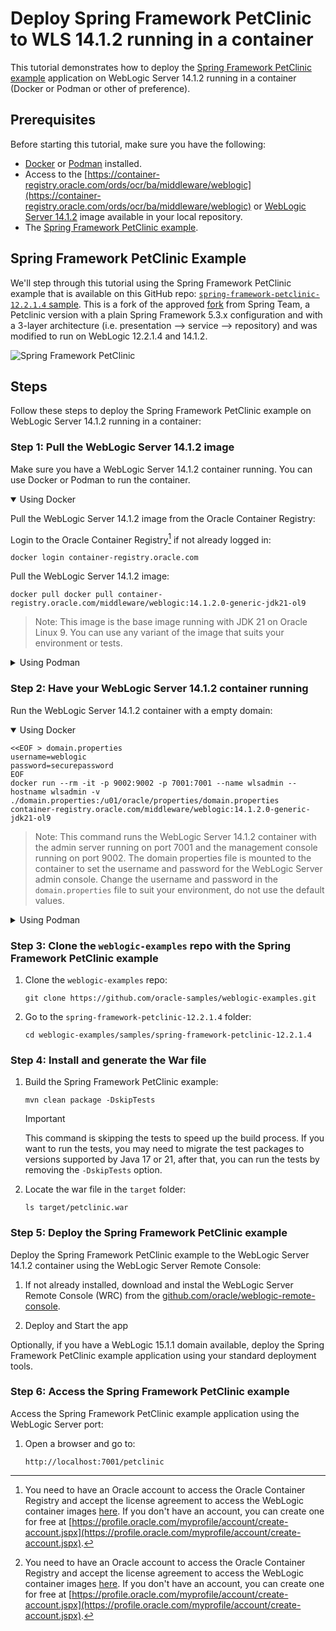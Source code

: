 # Deploy Spring Framework PetClinic to WLS 14.1.2 running in a container

This tutorial demonstrates how to deploy the [Spring Framework PetClinic example](/samples/spring-framework-petclinic-12.2.1.4/) application on WebLogic Server 14.1.2 running in a container (Docker or Podman or other of preference).

## Prerequisites

Before starting this tutorial, make sure you have the following:

- [Docker](https://docs.docker.com/get-docker/) or [Podman](https://podman.io/getting-started/installation) installed.
- Access to the [https://container-registry.oracle.com/ords/ocr/ba/middleware/weblogic](https://container-registry.oracle.com/ords/ocr/ba/middleware/weblogic) or [WebLogic Server 14.1.2](https://www.oracle.com/middleware/technologies/weblogic-server-installers-downloads.html) image available in your local repository.
- The [Spring Framework PetClinic example](/samples/spring-framework-petclinic-12.2.1.4/).

## Spring Framework PetClinic Example

We'll step through this tutorial using the Spring Framework PetClinic example that is available on this GitHub repo: [`spring-framework-petclinic-12.2.1.4` sample](../../../samples/spring-framework-petclinic-12.2.1.4/). This is a fork of the approved [fork](https://github.com/spring-petclinic/spring-framework-petclinic/tree/5.3.x) from Spring Team, a Petclinic version with a plain Spring Framework 5.3.x configuration and with a 3-layer architecture (i.e. presentation --> service --> repository) and was modified to run on WebLogic 12.2.1.4 and 14.1.2.

![Spring Framework PetClinic](https://cloud.githubusercontent.com/assets/838318/19727082/2aee6d6c-9b8e-11e6-81fe-e889a5ddfded.png)

## Steps

Follow these steps to deploy the Spring Framework PetClinic example on WebLogic Server 14.1.2 running in a container:

### Step 1: Pull the WebLogic Server 14.1.2 image

Make sure you have a WebLogic Server 14.1.2 container running. You can use Docker or Podman to run the container.

<details open>

<summary>Using Docker</summary>

Pull the WebLogic Server 14.1.2 image from the Oracle Container Registry:

  Login to the Oracle Container Registry[^ocrlogin] if not already logged in:

  ```shell
  docker login container-registry.oracle.com
  ```

  Pull the WebLogic Server 14.1.2 image:

  ```shell
  docker pull docker pull container-registry.oracle.com/middleware/weblogic:14.1.2.0-generic-jdk21-ol9
  ```

  > Note: This image is the base image running with JDK 21 on Oracle Linux 9. You can use any variant of the image that suits your environment or tests.

</details>

<details>

<summary>Using Podman</summary>

Pull the WebLogic Server 14.1.2 image from the Oracle Container Registry:

  Login to the Oracle Container Registry[^ocrlogin] if not already logged in:

  ```shell
  podman login container-registry.oracle.com
  ```

  Pull the WebLogic Server 14.1.2 image:

  ```shell
  podman pull docker pull container-registry.oracle.com/middleware/weblogic:14.1.2.0-generic-jdk21-ol9
  ```

  > Note: This image is the base image running with JDK 21 on Oracle Linux 9. You can use any variant of the image that suits your environment or tests.

</details>

### Step 2: Have your WebLogic Server 14.1.2 container running

Run the WebLogic Server 14.1.2 container with a empty domain:

<details open>

<summary>Using Docker</summary>

```shell
<<EOF > domain.properties
username=weblogic
password=securepassword
EOF
docker run --rm -it -p 9002:9002 -p 7001:7001 --name wlsadmin --hostname wlsadmin -v ./domain.properties:/u01/oracle/properties/domain.properties container-registry.oracle.com/middleware/weblogic:14.1.2.0-generic-jdk21-ol9
```

> Note: This command runs the WebLogic Server 14.1.2 container with the admin server running on port 7001 and the management console running on port 9002. The domain properties file is mounted to the container to set the username and password for the WebLogic Server admin console.
> Change the username and password in the `domain.properties` file to suit your environment, do not use the default values.

</details>

<details>

<summary>Using Podman</summary>

```shell
<<EOF > domain.properties
username=weblogic
password=securepassword
EOF
podman run --rm -it -p 9002:9002 -p 7001:7001 --name wlsadmin --hostname wlsadmin -v ./domain.properties:/u01/oracle/properties/domain.properties container-registry.oracle.com/middleware/weblogic:14.1.2.0-generic-jdk21-ol9
```

> Note: This command runs the WebLogic Server 14.1.2 container with the admin server running on port 7001 and the management console running on port 9002. The domain properties file is mounted to the container to set the username and password for the WebLogic Server admin console.
> Change the username and password in the `domain.properties` file to suit your environment, do not use the default values.

</details>

### Step 3: Clone the `weblogic-examples` repo with the Spring Framework PetClinic example

1. Clone the `weblogic-examples` repo:

    ```shell
    git clone https://github.com/oracle-samples/weblogic-examples.git
    ```

1. Go to the `spring-framework-petclinic-12.2.1.4` folder:

    ```shell
    cd weblogic-examples/samples/spring-framework-petclinic-12.2.1.4
    ```

### Step 4: Install and generate the War file

1. Build the Spring Framework PetClinic example:

    ```shell
    mvn clean package -DskipTests
    ```

    > [!IMPORTANT]
    > This command is skipping the tests to speed up the build process. If you want to run the tests, you may need to migrate the test packages to versions supported by Java 17 or 21, after that, you can run the tests by removing the `-DskipTests` option.

1. Locate the war file in the `target` folder:

    ```shell
    ls target/petclinic.war
    ```

### Step 5: Deploy the Spring Framework PetClinic example

Deploy the Spring Framework PetClinic example to the WebLogic Server 14.1.2 container using the WebLogic Server Remote Console:

1. If not already installed, download and instal the WebLogic Server Remote Console (WRC) from the [github.com/oracle/weblogic-remote-console](https://github.com/oracle/weblogic-remote-console/releases).

1. Deploy and Start the app

Optionally, if you have a WebLogic 15.1.1 domain available, deploy the Spring Framework PetClinic example application using your standard deployment tools.

### Step 6: Access the Spring Framework PetClinic example

Access the Spring Framework PetClinic example application using the WebLogic Server port:

1. Open a browser and go to:

    ```shell
    http://localhost:7001/petclinic
    ```

[^ocrlogin]: You need to have an Oracle account to access the Oracle Container Registry and accept the license agreement to access the WebLogic container images [here](https://container-registry.oracle.com/ords/ocr/ba/middleware/weblogic). If you don't have an account, you can create one for free at [https://profile.oracle.com/myprofile/account/create-account.jspx](https://profile.oracle.com/myprofile/account/create-account.jspx).

